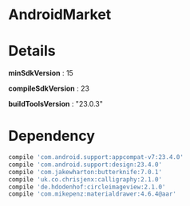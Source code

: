 # AndroidMarket

Details
=======

**minSdkVersion** : 15

**compileSdkVersion** : 23 

**buildToolsVersion** : "23.0.3"


Dependency
=======

```groovy
compile 'com.android.support:appcompat-v7:23.4.0'
compile 'com.android.support:design:23.4.0'
compile 'com.jakewharton:butterknife:7.0.1'
compile 'uk.co.chrisjenx:calligraphy:2.1.0'
compile 'de.hdodenhof:circleimageview:2.1.0'
compile 'com.mikepenz:materialdrawer:4.6.4@aar'
```
